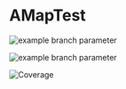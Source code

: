 # AMapTest

![example branch parameter](https://github.com/ms03001620/AMapTest/actions/workflows/task_build.yml/badge.svg?branch=master)

![example branch parameter](https://github.com/ms03001620/AMapTest/actions/workflows/test_ci.yml/badge.svg?branch=master)

![Coverage](.github/badges/jacoco.svg)